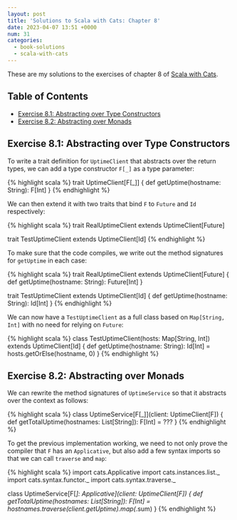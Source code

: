 ```yaml
---
layout: post
title: 'Solutions to Scala with Cats: Chapter 8'
date: 2023-04-07 13:51 +0000
num: 31
categories:
  - book-solutions
  - scala-with-cats
---
```


These are my solutions to the exercises of chapter 8 of [Scala with
Cats][scala-with-cats].

[scala-with-cats]: https://www.scalawithcats.com/

## Table of Contents

- [Exercise 8.1: Abstracting over Type Constructors](#exercise-81-abstracting-over-type-constructors)
- [Exercise 8.2: Abstracting over Monads](#exercise-82-abstracting-over-monads)

## Exercise 8.1: Abstracting over Type Constructors

To write a trait definition for `UptimeClient` that abstracts over the return
types, we can add a type constructor `F[_]` as a type parameter:

{% highlight scala %}
trait UptimeClient[F[_]] {
  def getUptime(hostname: String): F[Int]
}
{% endhighlight %}

We can then extend it with two traits that bind `F` to `Future` and `Id`
respectively:

{% highlight scala %}
trait RealUptimeClient extends UptimeClient[Future]

trait TestUptimeClient extends UptimeClient[Id]
{% endhighlight %}

To make sure that the code compiles, we write out the method signatures for
`getUptime` in each case:

{% highlight scala %}
trait RealUptimeClient extends UptimeClient[Future] {
  def getUptime(hostname: String): Future[Int]
}

trait TestUptimeClient extends UptimeClient[Id] {
  def getUptime(hostname: String): Id[Int]
}
{% endhighlight %}

We can now have a `TestUptimeClient` as a full class based on `Map[String, Int]`
with no need for relying on `Future`:

{% highlight scala %}
class TestUptimeClient(hosts: Map[String, Int]) extends UptimeClient[Id] {
  def getUptime(hostname: String): Id[Int] =
    hosts.getOrElse(hostname, 0)
}
{% endhighlight %}

## Exercise 8.2: Abstracting over Monads

We can rewrite the method signatures of `UptimeService` so that it abstracts
over the context as follows:

{% highlight scala %}
class UptimeService[F[_]](client: UptimeClient[F]) {
  def getTotalUptime(hostnames: List[String]): F[Int] =
    ???
}
{% endhighlight %}

To get the previous implementation working, we need to not only prove the
compiler that `F` has an `Applicative`, but also add a few syntax imports so
that we can call `traverse` and `map`:

{% highlight scala %}
import cats.Applicative
import cats.instances.list._
import cats.syntax.functor._
import cats.syntax.traverse._

class UptimeService[F[_]: Applicative](client: UptimeClient[F]) {
  def getTotalUptime(hostnames: List[String]): F[Int] =
     hostnames.traverse(client.getUptime).map(_.sum)
}
{% endhighlight %}
